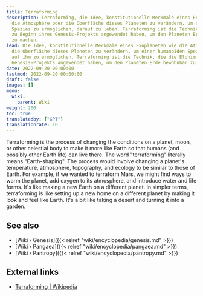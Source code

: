 ```yaml
---
title: Terraforming
description: Terraforming, die Idee, konstitutionelle Merkmale eines Exoplaneten wie
  die Atmosphäre oder die Oberfläche dieses Planeten zu verändern, um es einer humanoiden
  Spezies zu ermöglichen, darauf zu leben. Terraforming ist die Technik, die die Elohim
  zu Beginn ihres Genesis-Projekts angewendet haben, um den Planeten Erde bewohnbar
  zu machen.
lead: Die Idee, konstitutionelle Merkmale eines Exoplaneten wie die Atmosphäre oder
  die Oberfläche dieses Planeten zu verändern, um einer humanoiden Spezies das Leben
  auf ihm zu ermöglichen. Terraforming ist die Technik, die die Elohim zu Beginn ihres
  Genesis-Projekts angewendet haben, um den Planeten Erde bewohnbar zu machen.
date: 2022-09-20 00:00:00
lastmod: 2022-09-20 00:00:00
draft: false
images: []
menu:
  wiki:
    parent: Wiki
weight: 200
toc: true
translatedby: ["GPT"]
translationrate: 10
---
```


Terraforming is the process of changing the conditions on a planet, moon, or other celestial body to make it more like Earth so that humans (and possibly other Earth life) can live there. The word "terraforming" literally means "Earth-shaping". The process would involve changing a planet's temperature, atmosphere, topography, and ecology to be similar to those of Earth. For example, if we wanted to terraform Mars, we might find ways to warm the planet, add oxygen to its atmosphere, and introduce water and life forms. It's like making a new Earth on a different planet. In simpler terms, terraforming is like setting up a new home on a different planet by making it look and feel like Earth. It's a bit like taking a desert and turning it into a garden.

## See also

- [Wiki › Genesis]({{< relref "wiki/encyclopedia/genesis.md" >}})
- [Wiki › Pangaea]({{< relref "wiki/encyclopedia/pangaea.md" >}})
- [Wiki › Pantropy]({{< relref "wiki/encyclopedia/pantropy.md" >}})

## External links

- [Terraforming | Wikipedia](https://en.wikipedia.org/wiki/Terraforming)
